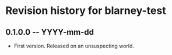 # Revision history for blarney-test

## 0.1.0.0 -- YYYY-mm-dd

* First version. Released on an unsuspecting world.
